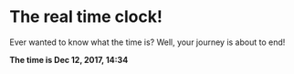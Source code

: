 # The real time clock!

Ever wanted to know what the time is? Well, your journey is about to end!

**The time is Dec 12, 2017, 14:34**